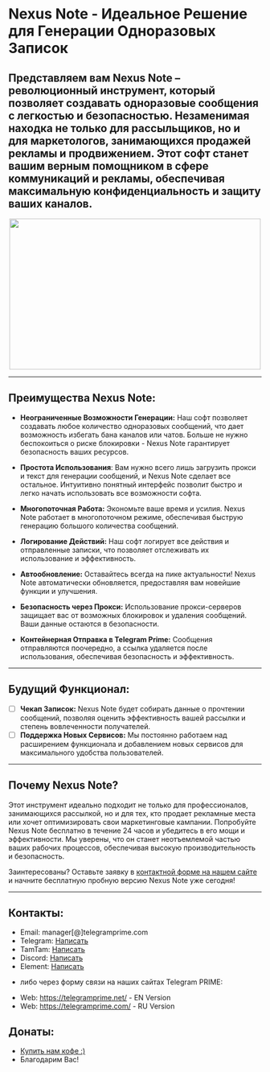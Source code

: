 # Nexus Note - Идеальное Решение для Генерации Одноразовых Записок

## **Представляем вам Nexus Note** – революционный инструмент, который позволяет создавать одноразовые сообщения с легкостью и безопасностью. Незаменимая находка не только для рассыльщиков, но и для маркетологов, занимающихся продажей рекламы и продвижением. Этот софт станет вашим верным помощником в сфере коммуникаций и рекламы, обеспечивая максимальную конфиденциальность и защиту ваших каналов.


<div align="center">
  <img src="https://github.com/user-attachments/assets/d4a81ebf-bc90-421d-a3cb-c73c626e7ab2" width="500" height="300">
</div>

___

## Преимущества Nexus Note:

- **Неограниченные Возможности Генерации:** Наш софт позволяет создавать любое количество одноразовых сообщений, что дает возможность избегать бана каналов или чатов. Больше не нужно беспокоиться о риске блокировки - Nexus Note гарантирует безопасность ваших ресурсов.

- **Простота Использования**: Вам нужно всего лишь загрузить прокси и текст для генерации сообщений, и Nexus Note сделает все остальное. Интуитивно понятный интерфейс позволит быстро и легко начать использовать все возможности софта.

- **Многопоточная Работа:** Экономьте ваше время и усилия. Nexus Note работает в многопоточном режиме, обеспечивая быструю генерацию большого количества сообщений.

- **Логирование Действий:** Наш софт логирует все действия и отправленные записки, что позволяет отслеживать их использование и эффективность.

- **Автообновление:** Оставайтесь всегда на пике актуальности! Nexus Note автоматически обновляется, предоставляя вам новейшие функции и улучшения.

- **Безопасность через Прокси:** Использование прокси-серверов защищает вас от возможных блокировок и удаления сообщений. Ваши данные остаются в безопасности.

- **Контейнерная Отправка в Telegram Prime:** Сообщения отправляются поочередно, а ссылка удаляется после использования, обеспечивая безопасность и эффективность.

___

## Будущий Функционал:
- [ ] **Чекап Записок:** Nexus Note будет собирать данные о прочтении сообщений, позволяя оценить эффективность вашей рассылки и степень вовлеченности получателей.
- [ ] **Поддержка Новых Сервисов:** Мы постоянно работаем над расширением функционала и добавлением новых сервисов для максимального удобства пользователей.

___


## Почему Nexus Note?

Этот инструмент идеально подходит не только для профессионалов, занимающихся рассылкой, но и для тех, кто продает рекламные места или хочет оптимизировать свои маркетинговые кампании. Попробуйте Nexus Note бесплатно в течение 24 часов и убедитесь в его мощи и эффективности. Мы уверены, что он станет неотъемлемой частью ваших рабочих процессов, обеспечивая высокую производительность и безопасность.

Заинтересованы? Оставьте заявку в [контактной форме на нашем сайте](https://telegramprime.net/nexus-note/#trial) и начните бесплатную пробную версию Nexus Note уже сегодня! 


___
##  Контакты:
- Email:    manager[@]telegramprime.com
- Telegram: [Написать](https://telegramprime.com/telegram-contact)
- TamTam:   [Написать](https://telegramprime.com/tamtam-contact)
- Discord:  [Написать](https://telegramprime.com/discord-contact)
- Element:  [Написать](https://telegramprime.com/element-contact)

* либо через форму связи на наших сайтах Telegram PRIME:
- Wеb: https://telegramprime.net/ - EN Version
- Wеb: https://telegramprime.com/ - RU Version


## Донаты:
* [Купить нам кофе :)](https://nowpayments.io/donation/telegramprime)
* Благодарим Вас!
